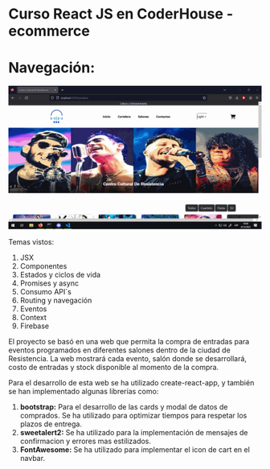 # Curso React JS en CoderHouse - ecommerce

# Navegación:
![alt text](./public/assets/img/app-working.gif)

Temas vistos:
1. JSX
2. Componentes
3. Estados y ciclos de vida
4. Promises y async
5. Consumo API`s
6. Routing y navegación
7. Eventos
8. Context
9. Firebase

El proyecto se basó en una web que permita la compra de entradas para eventos programados en diferentes salones dentro de la ciudad de Resistencia. La web mostrará cada evento, salón donde se desarrollará, costo de entradas y stock disponible al momento de la compra. 

Para el desarrollo de esta web se ha utilizado create-react-app, y también se han implementado algunas librerías como:
1. **bootstrap:** Para el desarrollo de las cards y modal de datos de comprados. Se ha utilizado para optimizar tiempos para respetar los plazos de entrega.
2. **sweetalert2:** Se ha utilizado para la implementación de mensajes de confirmacion y errores mas estilizados. 
3. **FontAwesome:** Se ha utilizado para implementar el icon de cart en el navbar.